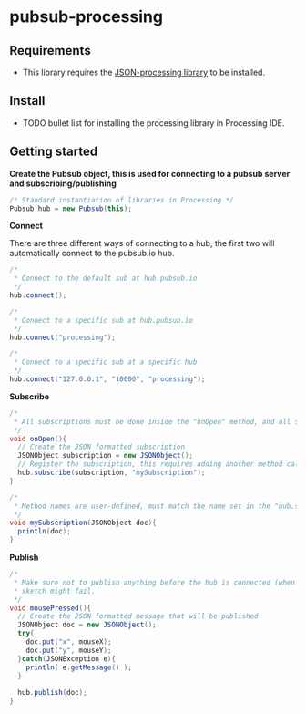 # pubsub-processing

## Requirements
* This library requires the [JSON-processing library](https://github.com/agoransson/JSON-processing) to be installed.

## Install
* TODO bullet list for installing the processing library in Processing IDE.

## Getting started

**Create the Pubsub object, this is used for connecting to a pubsub server and subscribing/publishing**

``` java
/* Standard instantiation of libraries in Processing */
Pubsub hub = new Pubsub(this);
```

**Connect**

There are three different ways of connecting to a hub, the first two will automatically connect to the pubsub.io hub.

``` java
/*
 * Connect to the default sub at hub.pubsub.io
 */
hub.connect();
```

``` java
/*
 * Connect to a specific sub at hub.pubsub.io
 */
hub.connect("processing");
```

``` java
/*
 * Connect to a specific sub at a specific hub
 */
hub.connect("127.0.0.1", "10000", "processing");
```
 
**Subscribe**

``` java
/*
 * All subscriptions must be done inside the "onOpen" method, and all subscriptions must be JSON formatted!
 */
void onOpen(){
  // Create the JSON formatted subscription
  JSONObject subscription = new JSONObject();
  // Register the subscription, this requires adding another method called "mySubscription"
  hub.subscribe(subscription, "mySubscription");
}

/*
 * Method names are user-defined, must match the name set in the "hub.subscribe" method.
 */
void mySubscription(JSONObject doc){
  println(doc);
}
```

**Publish**

``` java
/*
 * Make sure not to publish anything before the hub is connected (when onOpen has been called!), otherwise your
 * sketch might fail.
 */
void mousePressed(){
  // Create the JSON formatted message that will be published
  JSONObject doc = new JSONObject();
  try{
    doc.put("x", mouseX);
    doc.put("y", mouseY);
  }catch(JSONException e){
	println( e.getMessage() );
  }
  
  hub.publish(doc);
}
```